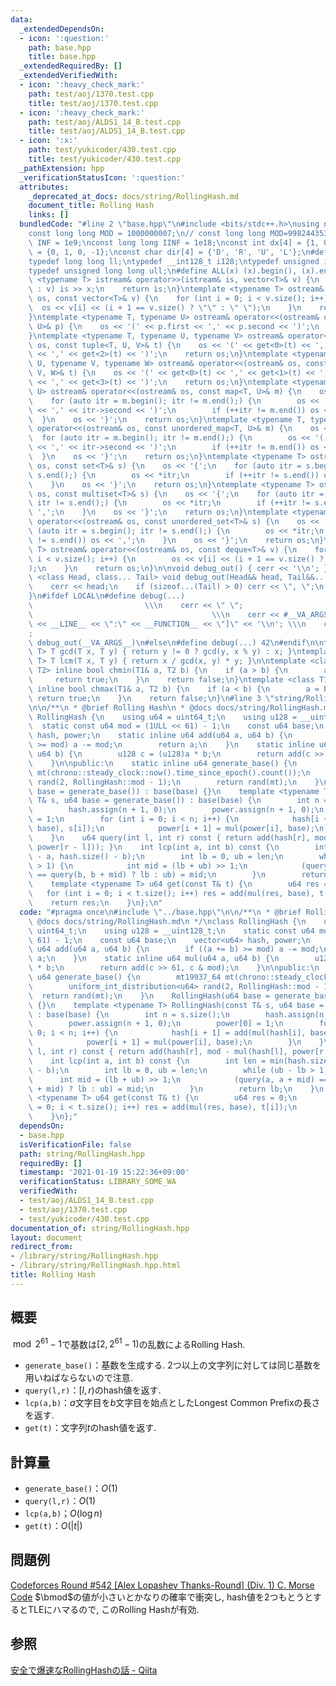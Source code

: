 ```yaml
---
data:
  _extendedDependsOn:
  - icon: ':question:'
    path: base.hpp
    title: base.hpp
  _extendedRequiredBy: []
  _extendedVerifiedWith:
  - icon: ':heavy_check_mark:'
    path: test/aoj/1370.test.cpp
    title: test/aoj/1370.test.cpp
  - icon: ':heavy_check_mark:'
    path: test/aoj/ALDS1_14_B.test.cpp
    title: test/aoj/ALDS1_14_B.test.cpp
  - icon: ':x:'
    path: test/yukicoder/430.test.cpp
    title: test/yukicoder/430.test.cpp
  _pathExtension: hpp
  _verificationStatusIcon: ':question:'
  attributes:
    _deprecated_at_docs: docs/string/RollingHash.md
    document_title: Rolling Hash
    links: []
  bundledCode: "#line 2 \"base.hpp\"\n#include <bits/stdc++.h>\nusing namespace std;\n\
    const long long MOD = 1000000007;\n// const long long MOD=998244353;\nconst int\
    \ INF = 1e9;\nconst long long IINF = 1e18;\nconst int dx[4] = {1, 0, -1, 0}, dy[4]\
    \ = {0, 1, 0, -1};\nconst char dir[4] = {'D', 'R', 'U', 'L'};\n#define LOCAL\n\
    typedef long long ll;\ntypedef __int128_t i128;\ntypedef unsigned int uint;\n\
    typedef unsigned long long ull;\n#define ALL(x) (x).begin(), (x).end()\n\ntemplate\
    \ <typename T> istream& operator>>(istream& is, vector<T>& v) {\n    for (T& x\
    \ : v) is >> x;\n    return is;\n}\ntemplate <typename T> ostream& operator<<(ostream&\
    \ os, const vector<T>& v) {\n    for (int i = 0; i < v.size(); i++) {\n      \
    \  os << v[i] << (i + 1 == v.size() ? \"\" : \" \");\n    }\n    return os;\n\
    }\ntemplate <typename T, typename U> ostream& operator<<(ostream& os, const pair<T,\
    \ U>& p) {\n    os << '(' << p.first << ',' << p.second << ')';\n    return os;\n\
    }\ntemplate <typename T, typename U, typename V> ostream& operator<<(ostream&\
    \ os, const tuple<T, U, V>& t) {\n    os << '(' << get<0>(t) << ',' << get<1>(t)\
    \ << ',' << get<2>(t) << ')';\n    return os;\n}\ntemplate <typename T, typename\
    \ U, typename V, typename W> ostream& operator<<(ostream& os, const tuple<T, U,\
    \ V, W>& t) {\n    os << '(' << get<0>(t) << ',' << get<1>(t) << ',' << get<2>(t)\
    \ << ',' << get<3>(t) << ')';\n    return os;\n}\ntemplate <typename T, typename\
    \ U> ostream& operator<<(ostream& os, const map<T, U>& m) {\n    os << '{';\n\
    \    for (auto itr = m.begin(); itr != m.end();) {\n        os << '(' << itr->first\
    \ << ',' << itr->second << ')';\n        if (++itr != m.end()) os << ',';\n  \
    \  }\n    os << '}';\n    return os;\n}\ntemplate <typename T, typename U> ostream&\
    \ operator<<(ostream& os, const unordered_map<T, U>& m) {\n    os << '{';\n  \
    \  for (auto itr = m.begin(); itr != m.end();) {\n        os << '(' << itr->first\
    \ << ',' << itr->second << ')';\n        if (++itr != m.end()) os << ',';\n  \
    \  }\n    os << '}';\n    return os;\n}\ntemplate <typename T> ostream& operator<<(ostream&\
    \ os, const set<T>& s) {\n    os << '{';\n    for (auto itr = s.begin(); itr !=\
    \ s.end();) {\n        os << *itr;\n        if (++itr != s.end()) os << ',';\n\
    \    }\n    os << '}';\n    return os;\n}\ntemplate <typename T> ostream& operator<<(ostream&\
    \ os, const multiset<T>& s) {\n    os << '{';\n    for (auto itr = s.begin();\
    \ itr != s.end();) {\n        os << *itr;\n        if (++itr != s.end()) os <<\
    \ ',';\n    }\n    os << '}';\n    return os;\n}\ntemplate <typename T> ostream&\
    \ operator<<(ostream& os, const unordered_set<T>& s) {\n    os << '{';\n    for\
    \ (auto itr = s.begin(); itr != s.end();) {\n        os << *itr;\n        if (++itr\
    \ != s.end()) os << ',';\n    }\n    os << '}';\n    return os;\n}\ntemplate <typename\
    \ T> ostream& operator<<(ostream& os, const deque<T>& v) {\n    for (int i = 0;\
    \ i < v.size(); i++) {\n        os << v[i] << (i + 1 == v.size() ? \"\" : \" \"\
    );\n    }\n    return os;\n}\n\nvoid debug_out() { cerr << '\\n'; }\ntemplate\
    \ <class Head, class... Tail> void debug_out(Head&& head, Tail&&... tail) {\n\
    \    cerr << head;\n    if (sizeof...(Tail) > 0) cerr << \", \";\n    debug_out(move(tail)...);\n\
    }\n#ifdef LOCAL\n#define debug(...)                                          \
    \                         \\\n    cerr << \" \";                             \
    \                                        \\\n    cerr << #__VA_ARGS__ << \" :[\"\
    \ << __LINE__ << \":\" << __FUNCTION__ << \"]\" << '\\n'; \\\n    cerr << \" \"\
    ;                                                                     \\\n   \
    \ debug_out(__VA_ARGS__)\n#else\n#define debug(...) 42\n#endif\n\ntemplate <typename\
    \ T> T gcd(T x, T y) { return y != 0 ? gcd(y, x % y) : x; }\ntemplate <typename\
    \ T> T lcm(T x, T y) { return x / gcd(x, y) * y; }\n\ntemplate <class T1, class\
    \ T2> inline bool chmin(T1& a, T2 b) {\n    if (a > b) {\n        a = b;\n   \
    \     return true;\n    }\n    return false;\n}\ntemplate <class T1, class T2>\
    \ inline bool chmax(T1& a, T2 b) {\n    if (a < b) {\n        a = b;\n       \
    \ return true;\n    }\n    return false;\n}\n#line 3 \"string/RollingHash.hpp\"\
    \n\n/**\n * @brief Rolling Hash\n * @docs docs/string/RollingHash.md\n */\nclass\
    \ RollingHash {\n    using u64 = uint64_t;\n    using u128 = __uint128_t;\n  \
    \  static const u64 mod = (1ULL << 61) - 1;\n    const u64 base;\n    vector<u64>\
    \ hash, power;\n    static inline u64 add(u64 a, u64 b) {\n        if ((a += b)\
    \ >= mod) a -= mod;\n        return a;\n    }\n    static inline u64 mul(u64 a,\
    \ u64 b) {\n        u128 c = (u128)a * b;\n        return add(c >> 61, c & mod);\n\
    \    }\n\npublic:\n    static inline u64 generate_base() {\n        mt19937_64\
    \ mt(chrono::steady_clock::now().time_since_epoch().count());\n        uniform_int_distribution<u64>\
    \ rand(2, RollingHash::mod - 1);\n        return rand(mt);\n    }\n    RollingHash(u64\
    \ base = generate_base()) : base(base) {}\n    template <typename T> RollingHash(const\
    \ T& s, u64 base = generate_base()) : base(base) {\n        int n = s.size();\n\
    \        hash.assign(n + 1, 0);\n        power.assign(n + 1, 0);\n        power[0]\
    \ = 1;\n        for (int i = 0; i < n; i++) {\n            hash[i + 1] = add(mul(hash[i],\
    \ base), s[i]);\n            power[i + 1] = mul(power[i], base);\n        }\n\
    \    }\n    u64 query(int l, int r) const { return add(hash[r], mod - mul(hash[l],\
    \ power[r - l])); }\n    int lcp(int a, int b) const {\n        int len = min(hash.size()\
    \ - a, hash.size() - b);\n        int lb = 0, ub = len;\n        while (ub - lb\
    \ > 1) {\n            int mid = (lb + ub) >> 1;\n            (query(a, a + mid)\
    \ == query(b, b + mid) ? lb : ub) = mid;\n        }\n        return lb;\n    }\n\
    \    template <typename T> u64 get(const T& t) {\n        u64 res = 0;\n     \
    \   for (int i = 0; i < t.size(); i++) res = add(mul(res, base), t[i]);\n    \
    \    return res;\n    }\n};\n"
  code: "#pragma once\n#include \"../base.hpp\"\n\n/**\n * @brief Rolling Hash\n *\
    \ @docs docs/string/RollingHash.md\n */\nclass RollingHash {\n    using u64 =\
    \ uint64_t;\n    using u128 = __uint128_t;\n    static const u64 mod = (1ULL <<\
    \ 61) - 1;\n    const u64 base;\n    vector<u64> hash, power;\n    static inline\
    \ u64 add(u64 a, u64 b) {\n        if ((a += b) >= mod) a -= mod;\n        return\
    \ a;\n    }\n    static inline u64 mul(u64 a, u64 b) {\n        u128 c = (u128)a\
    \ * b;\n        return add(c >> 61, c & mod);\n    }\n\npublic:\n    static inline\
    \ u64 generate_base() {\n        mt19937_64 mt(chrono::steady_clock::now().time_since_epoch().count());\n\
    \        uniform_int_distribution<u64> rand(2, RollingHash::mod - 1);\n      \
    \  return rand(mt);\n    }\n    RollingHash(u64 base = generate_base()) : base(base)\
    \ {}\n    template <typename T> RollingHash(const T& s, u64 base = generate_base())\
    \ : base(base) {\n        int n = s.size();\n        hash.assign(n + 1, 0);\n\
    \        power.assign(n + 1, 0);\n        power[0] = 1;\n        for (int i =\
    \ 0; i < n; i++) {\n            hash[i + 1] = add(mul(hash[i], base), s[i]);\n\
    \            power[i + 1] = mul(power[i], base);\n        }\n    }\n    u64 query(int\
    \ l, int r) const { return add(hash[r], mod - mul(hash[l], power[r - l])); }\n\
    \    int lcp(int a, int b) const {\n        int len = min(hash.size() - a, hash.size()\
    \ - b);\n        int lb = 0, ub = len;\n        while (ub - lb > 1) {\n      \
    \      int mid = (lb + ub) >> 1;\n            (query(a, a + mid) == query(b, b\
    \ + mid) ? lb : ub) = mid;\n        }\n        return lb;\n    }\n    template\
    \ <typename T> u64 get(const T& t) {\n        u64 res = 0;\n        for (int i\
    \ = 0; i < t.size(); i++) res = add(mul(res, base), t[i]);\n        return res;\n\
    \    }\n};"
  dependsOn:
  - base.hpp
  isVerificationFile: false
  path: string/RollingHash.hpp
  requiredBy: []
  timestamp: '2021-01-19 15:22:36+09:00'
  verificationStatus: LIBRARY_SOME_WA
  verifiedWith:
  - test/aoj/ALDS1_14_B.test.cpp
  - test/aoj/1370.test.cpp
  - test/yukicoder/430.test.cpp
documentation_of: string/RollingHash.hpp
layout: document
redirect_from:
- /library/string/RollingHash.hpp
- /library/string/RollingHash.hpp.html
title: Rolling Hash
---
```

## 概要
$\bmod 2^{61}-1$で基数は$\left[2,2^{61}-1\right)$の乱数によるRolling Hash.
- `generate_base()`：基数を生成する. 2つ以上の文字列に対しては同じ基数を用いねばならないので注意.
- `query(l,r)`：$[l,r)$のhash値を返す.
- `lcp(a,b)`：$a$文字目を$b$文字目を始点としたLongest Common Prefixの長さを返す.
- `get(t)`：文字列$t$のhash値を返す.

## 計算量
- `generate_base()`：$O(1)$
- `query(l,r)`：$O(1)$
- `lcp(a,b)`；$O(\log n)$
- `get(t)`：$O(|t|)$

## 問題例
[Codeforces Round #542 [Alex Lopashev Thanks-Round] (Div. 1) C. Morse Code](https://codeforces.com/contest/1129/problem/C) $\bmod$の値が小さいとかなりの確率で衝突し, hash値を2つもとうとするとTLEにハマるので, このRolling Hashが有効.

## 参照
[安全で爆速なRollingHashの話 - Qiita](https://qiita.com/keymoon/items/11fac5627672a6d6a9f6)